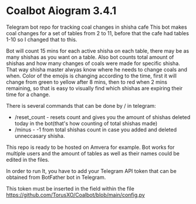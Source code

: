 # Coalbot Aiogram 3.4.1
Telegram bot repo for tracking coal changes in shisha cafe
This bot makes coal changes for a set of tables from 2 to 11, before that the cafe had tables 1-10 so I changed that to this.

Bot will count 15 mins for each active shisha on each table, there may be as many shishas as you want on a table. 
Also bot counts total amount of shishas and how many changes of coals were made for specific shisha. That way shisha master alwyas know where he needs to change coals and when.
Color of the emojis is changing according to the time, first it will change from green to yellow after 8 mins, then to red when 2 mins remaining, so that is easy to visually find which shishas are expiring their time for a change. 

There is several commands that can be done by / in telegram:
* /reset_count - resets count and gives you the amount of shishas deleted today in the bot(that's how counting of total shishas made)
* /minus - -1 from total shishas count in case you added and deleted unneccasary shisha.


This repo is ready to be hosted on Amvera for example. 
Bot works for multiple users and the amount of tables as well as their names could be edited in the files. 

In order to run It, you have to add your Telegram API token that can be obtained from BotFather bot in Telegram. 

This token must be inserted in the field within the file https://github.com/TorusXO/Coalbot/blob/main/config.py 
